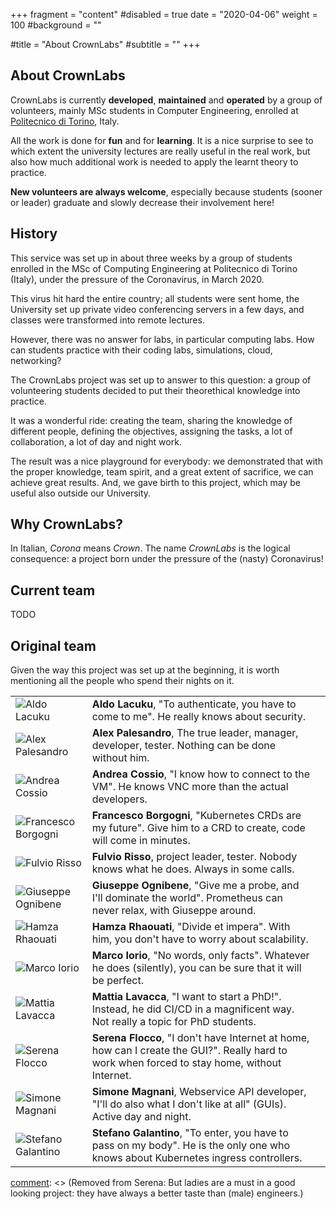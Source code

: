 +++
fragment = "content"
#disabled = true
date = "2020-04-06"
weight = 100
#background = ""

#title = "About CrownLabs"
#subtitle = ""
+++

## About CrownLabs

CrownLabs is currently **developed**, **maintained** and **operated** by a group of volunteers, mainly MSc students in Computer Engineering, enrolled at [Politecnico di Torino](http://www.polito.it), Italy.

All the work is done for **fun** and for **learning**. It is a nice surprise to see to which extent the university lectures are really useful in the real work, but also how much additional work is needed to apply the learnt theory to practice.

**New volunteers are always welcome**, especially because students (sooner or leader) graduate and slowly decrease their involvement here!



## History
This service was set up in about three weeks by a group of students enrolled in the MSc of Computing Engineering at Politecnico di Torino (Italy), under the pressure of the Coronavirus, in March 2020.

This virus hit hard the entire country; all students were sent home, the University set up private video conferencing servers in a few days, and classes were transformed into remote lectures.

However, there was no answer for labs, in particular computing labs. How can students practice with their coding labs, simulations, cloud, networking?

The CrownLabs project was set up to answer to this question: a group of volunteering students decided to put their theorethical knowledge into practice.

It was a wonderful ride: creating the team, sharing the knowledge of different people, defining the objectives, assigning the tasks, a lot of collaboration, a lot of day and night work.

The result was a nice playground for everybody: we demonstrated that with the proper knowledge, team spirit, and a great extent of sacrifice, we can achieve great results.
And, we gave birth to this project, which may be useful also outside our University.


## Why CrownLabs?
In Italian, *Corona* means *Crown*.
The name *CrownLabs* is the logical consequence: a project born under the pressure of the (nasty) Coronavirus!


## Current team

TODO


## Original team
Given the way this project was set up at the beginning, it is worth mentioning all the people who spend their nights on it.


[comment]: <> (The two lines belows are just needed to avoid printing the table header)

| | | |
|-|-|-|
![Aldo Lacuku](/images/aldo.jpg "Aldo Lacuku")                    | **Aldo Lacuku**, "To authenticate, you have to come to me". He really knows about security.
![Alex Palesandro](/images/alex.jpg "Alex Palesandro")            | **Alex Palesandro**, The true leader, manager, developer, tester. Nothing can be done without him.
![Andrea Cossio](/images/andrea.jpg "Andrea Cossio")              | **Andrea Cossio**, "I know how to connect to the VM". He knows VNC more than the actual developers.
![Francesco Borgogni](/images/francesco.jpg "Francesco Borgogni") | **Francesco Borgogni**, "Kubernetes CRDs are my future". Give him to a CRD to create, code will come in minutes.
![Fulvio Risso](/images/fulvio.jpg "Fulvio Risso")                | **Fulvio Risso**, project leader, tester. Nobody knows what he does. Always in some calls.
![Giuseppe Ognibene](/images/giuseppe.jpg "Giuseppe Ognibene")    | **Giuseppe Ognibene**, "Give me a probe, and I'll dominate the world". Prometheus can never relax, with Giuseppe around.
![Hamza Rhaouati](/images/hamza.jpg "Hamza Rhaouati")             | **Hamza Rhaouati**, "Divide et impera". With him, you don't have to worry about scalability.
![Marco Iorio](/images/marco.jpg "Marco Iorio")                   | **Marco Iorio**, "No words, only facts". Whatever he does (silently), you can be sure that it will be perfect.
![Mattia Lavacca](/images/mattia.jpg "Mattia Lavacca")            | **Mattia Lavacca**, "I want to start a PhD!". Instead, he did CI/CD in a magnificent way. Not really a topic for PhD students.
![Serena Flocco](/images/serena.jpg "Serena Flocco")              | **Serena Flocco**, "I don't have Internet at home, how can I create the GUI?". Really hard to work when forced to stay home, without Internet.
![Simone Magnani](/images/simone.jpg "Simone Magnani")            | **Simone Magnani**, Webservice API developer, "I'll do also what I don't  like at all" (GUIs). Active day and night.
![Stefano Galantino](/images/stefano.jpg "Stefano Galantino")     | **Stefano Galantino**, "To enter, you have to pass on my body". He is the only one who knows about Kubernetes ingress controllers.

[comment]: <> (Removed from Aldo: He also knows the boss of the hosting room, which was very helpful indeed.)
[comment]: <> (Removed from Serena: But ladies are a must in a good looking project: they have always a better taste than (male) engineers.)

